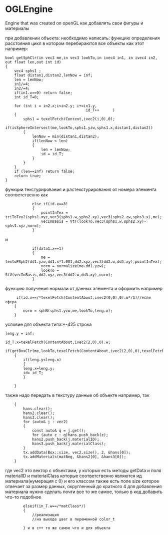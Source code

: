 # OGLEngine
Engine that was created on openGL
как добавлять свои фигуры и материалы


при добавлении объекта:
необходимо написать:
 функцию определения расстояния 
цикл в котором перебираются все объекты как этот
например:


	bool getSphClr(in vec3 me,in vec3 lookTo,in ivec4 in1, in ivec4 in2, out float len,out int id)
	{
		vec4 sphs1 ;
		float distan1,distan2,lenNow = inf;
		len = lenNow;
		in1/=4;
		in2/=4;
		if(in1.x==0) return false;
		int id_T=0;

		for (int i = in2.x;i<in2.y; i+=in1.y,
										id_T++		)
		{
			sphs1 = texelFetch(Content,ivec2(i,0),0);
			if(isSphereIntersect(me,lookTo,sphs1.yzw,sphs1.x,distan1,distan2))
			{
				lenNow = min(distan1,distan2);
				if(lenNow < len)
				{
					len = lenNow;
					id = id_T;
				}
			}
		}
		if (len==inf) return false;
		return true;
	}
функции текстурирования и растекстурирования от номера элемента
соответственно как 

				else if(id.x==3)
				{
					pointInTex = triToTex2(sphs1.xyz,vec3(sphs1.w,sphs2.xy),vec3(sphs2.zw,sphs3.x),me);
					vecInBasis = VtT(lookTo,vec3(sphs1.w,sphs2.xy)-sphs1.xyz,norm);
				}
				
и

				if(data1.x==1)
				{
					me = textoPSph2(dd1.yzw,dd1.x*1.001,dd2.xyz,vec3(dd2.w,dd3.xy),pointInTex);
					norm = normalize(me-dd1.yzw);
					lookTo = StV(vecInBasis,dd2.xyz,vec3(dd2.w,dd3.xy),norm);
				}

функцию получения нормали от данных элемента и оформить например

		 if(id.x==/*texelFetch(ContentAbout,ivec2(0,0),0).w*/1)//если сфера
		{
			norm = sphN(sphs1.yzw,me,lookTo,leng.x);
		}
		
условие для объекта типа:+-425 строка

	leng.y = inf;

	id_T.x=texelFetch(ContentAbout,ivec2(2,0),0).w;
		if(getBoxClr(me,lookTo,texelFetch(ContentAbout,ivec2(2,0),0),texelFetch(ContentAbout,ivec2(3,0),0),leng.y,id_T.y))
		{
			if(leng.y<leng.x)
			{
			leng.x=leng.y;
			id= id_T;
			}

		}
также надо передать в текстуру данные об объекте
например, так

		{
			hans.clear();
			hans2.clear();
			hans3.clear();
			for (auto& j : vec2)
			{
				const auto& q = j.get();
				for (auto z : q)hans.push_back(z);
				hans2.push_back(j.materialID);
				hans3.push_back(j.materialClass);
			}
			tx.addData(Box::size, vec2.size(), 2, &hans[0]);
			tx.addMaterials(matBeg, &hans2[0], &hans3[0]);
		}
		
где vec2 это вектор с объектами, у которых есть методы getData и поля materialID и materialClass которые соответственно являются ид материала(нумерация с 0) и его классом также есть поле size которое отвечает за размер данных, округленный до кратного 4
для добавления материала нужно сделать почти все то же самое,
только в код добавить что-то подобное

			elseif(in_T.w==/*matClass*/)
			{
				//реализация
				//на выходе цвет в переменной color_t
				
			} и в с++ то же самое что и для объекта
